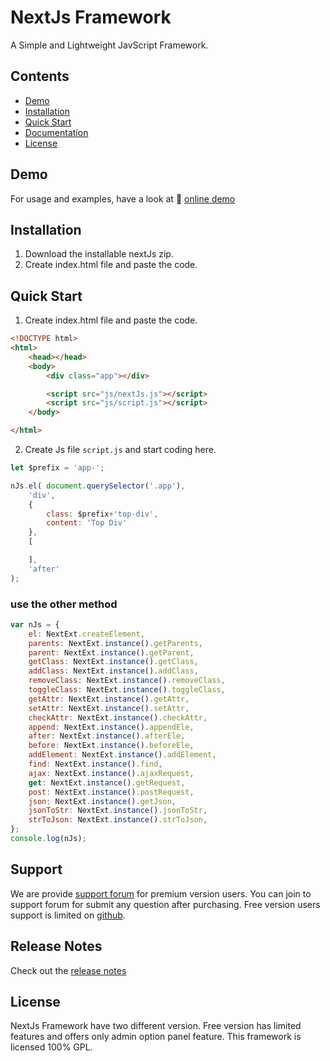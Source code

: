 # NextJs Framework
A Simple and Lightweight JavScript Framework.

## Contents
- [Demo](#demo)
- [Installation](#installation)
- [Quick Start](#quick-start)
- [Documentation](#documentation)
- [License](#license)

## Demo
For usage and examples, have a look at :rocket: [online demo]()

## Installation

1. Download the installable nextJs zip.
2. Create index.html file and paste the code.


## Quick Start
1. Create index.html file and paste the code.
```html
<!DOCTYPE html>
<html>
    <head></head>
    <body>
        <div class="app"></div>

        <script src="js/nextJs.js"></script>
        <script src="js/script.js"></script>
    </body>

</html>
```
2. Create Js file `script.js` and start coding here.
```js
let $prefix = 'app-';

nJs.el( document.querySelector('.app'),
    'div',
    {
        class: $prefix+'top-div',
        content: 'Top Div'
    },
    [

    ],
    'after'
);
```
<h3>use the other method</h3>

```js
var nJs = {
    el: NextExt.createElement,
    parents: NextExt.instance().getParents,
    parent: NextExt.instance().getParent,
    getClass: NextExt.instance().getClass,
    addClass: NextExt.instance().addClass,
    removeClass: NextExt.instance().removeClass,
    toggleClass: NextExt.instance().toggleClass,
    getAttr: NextExt.instance().getAttr,
    setAttr: NextExt.instance().setAttr,
    checkAttr: NextExt.instance().checkAttr,
    append: NextExt.instance().appendEle,
    after: NextExt.instance().afterEle,
    before: NextExt.instance().beforeEle,
    addElement: NextExt.instance().addElement,
    find: NextExt.instance().find,
    ajax: NextExt.instance().ajaxRequest,
    get: NextExt.instance().getRequest,
    post: NextExt.instance().postRequest,
    json: NextExt.instance().getJson,
    jsonToStr: NextExt.instance().jsonToStr,
    strToJson: NextExt.instance().strToJson,
};
console.log(nJs);
```

## Support
We are provide [support forum]() for premium version users. You can join to support forum for submit any question after purchasing. Free version users support is limited on [github]().

## Release Notes
Check out the [release notes]()

## License
NextJs Framework have two different version. Free version has limited features and offers only admin option panel feature.  This framework is licensed 100% GPL.
